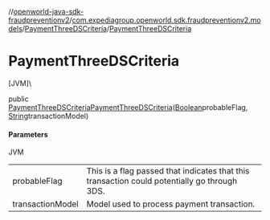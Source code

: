 //[openworld-java-sdk-fraudpreventionv2](../../../index.md)/[com.expediagroup.openworld.sdk.fraudpreventionv2.models](../index.md)/[PaymentThreeDSCriteria](index.md)/[PaymentThreeDSCriteria](-payment-three-d-s-criteria.md)

# PaymentThreeDSCriteria

[JVM]\

public [PaymentThreeDSCriteria](index.md)[PaymentThreeDSCriteria](-payment-three-d-s-criteria.md)([Boolean](https://docs.oracle.com/javase/8/docs/api/java/lang/Boolean.html)probableFlag, [String](https://docs.oracle.com/javase/8/docs/api/java/lang/String.html)transactionModel)

#### Parameters

JVM

| | |
|---|---|
| probableFlag | This is a flag passed that indicates that this transaction could potentially go through 3DS. |
| transactionModel | Model used to process payment transaction. |
